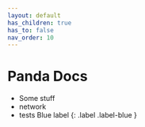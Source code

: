 ```yaml
---
layout: default
has_children: true
has_to: false
nav_order: 10
---
```


# Panda Docs

  - Some stuff
  - network
  - tests
Blue label
{: .label .label-blue }
